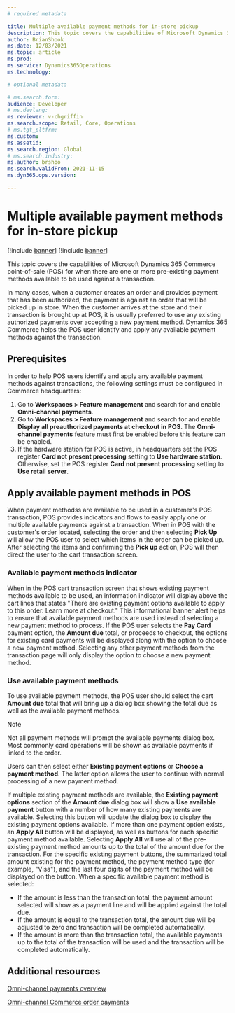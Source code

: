 ```yaml
---
# required metadata

title: Multiple available payment methods for in-store pickup
description: This topic covers the capabilities of Microsoft Dynamics 365 Commerce point-of-sale (POS) for when there are one or more pre-existing payment methods available to be used against a transaction.
author: BrianShook
ms.date: 12/03/2021
ms.topic: article
ms.prod: 
ms.service: Dynamics365Operations
ms.technology: 

# optional metadata

# ms.search.form: 
audience: Developer
# ms.devlang: 
ms.reviewer: v-chgriffin
ms.search.scope: Retail, Core, Operations
# ms.tgt_pltfrm: 
ms.custom: 
ms.assetid: 
ms.search.region: Global
# ms.search.industry: 
ms.author: brshoo
ms.search.validFrom: 2021-11-15
ms.dyn365.ops.version: 

---
```


# Multiple available payment methods for in-store pickup

[!include [banner](../includes/banner.md)]
[!include [banner](../includes/preview-banner.md)]

This topic covers the capabilities of Microsoft Dynamics 365 Commerce point-of-sale (POS) for when there are one or more pre-existing payment methods available to be used against a transaction.

In many cases, when a customer creates an order and provides payment that has been authorized, the payment is against an order that will be picked up in store. When the customer arrives at the store and their transaction is brought up at POS, it is usually preferred to use any existing authorized payments over accepting a new payment method. Dynamics 365 Commerce helps the POS user identify and apply any available payment methods against the transaction.

## Prerequisites

In order to help POS users identify and apply any available payment methods against transactions, the following settings must be configured in Commerce headquarters:

1. Go to **Workspaces \> Feature management** and search for and enable **Omni-channel payments**.
1. Go to **Workspaces \> Feature management** and search for and enable **Display all preauthorized payments at checkout in POS**. The **Omni-channel payments** feature must first be enabled before this feature can be enabled.
1. If the hardware station for POS is active, in headquarters set the POS register **Card not present processing** setting to **Use hardware station**. Otherwise, set the POS register **Card not present processing** setting to **Use retail server**.

## Apply available payment methods in POS

When payment methodss are available to be used in a customer's POS transaction, POS provides indicators and flows to easily apply one or multiple available payments against a transaction. When in POS with the customer's order located, selecting the order and then selecting **Pick Up** will allow the POS user to select which items in the order can be picked up. After selecting the items and confirming the **Pick up** action, POS will then direct the user to the cart transaction screen.

### Available payment methods indicator

When in the POS cart transaction screen that shows existing payment methods available to be used, an information indicator will display above the cart lines that states "There are existing payment options available to apply to this order. Learn more at checkout." This informational banner alert helps to ensure that available payment methods are used instead of selecting a new payment method to process. If the POS user selects the **Pay Card** payment option, the **Amount due** total, or proceeds to checkout, the options for existing card payments will be displayed along with the option to choose a new payment method. Selecting any other payment methods from the transaction page will only display the option to choose a new payment method.

### Use available payment methods

To use available payment methods, the POS user should select the cart **Amount due** total that will bring up a dialog box showing the total due as well as the available payment methods.

>[!NOTE]
> Not all payment methods will prompt the available payments dialog box. Most commonly card operations will be shown as available payments if linked to the order. 

Users can then select either **Existing payment options** or **Choose a payment method**. The latter option allows the user to continue with normal processing of a new payment method.

If multiple existing payment methods are available, the **Existing payment options** section of the **Amount due** dialog box will show a **Use available payment** button with a number of how many existing payments are available. Selecting this button will update the dialog box to display the existing payment options available. If more than one payment option exists, an **Apply All** button will be displayed, as well as buttons for each specific payment method available. Selecting **Apply All** will use all of the pre-existing payment method amounts up to the total of the amount due for the transaction. For the specific existing payment buttons, the summarized total amount existing for the payment method, the payment method type (for example, "Visa"), and the last four digits of the payment method will be displayed on the button. When a specific available payment method is selected:

- If the amount is less than the transaction total, the payment amount selected will show as a payment line and will be applied against the total due.
- If the amount is equal to the transaction total, the amount due will be adjusted to zero and transaction will be completed automatically.
- If the amount is more than the transaction total, the available payments up to the total of the transaction will be used and the transaction will be completed automatically.

## Additional resources

[Omni-channel payments overview](../omni-channel-payments.md)

[Omni-channel Commerce order payments](commerce-payments.md)
